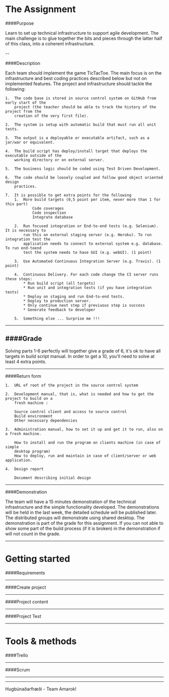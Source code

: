 
The Assignment
===

####Purpose 

Learn to set up technical infrastructure to support agile development. The main challenge is
to glue together the bits and pieces through the latter half of this class, into a coherent
infrastructure.

--

####Description

Each team should implement the game TicTacToe. The main focus is on the infrastructure
and best coding practices described below but not on implemented features.
The project and infrastructure should tackle the following:

    1.  The code base is stored in source control system on GitHub from early start of the
        project (the teacher should be able to track the history of the project from the
        creation of the very first file).

    2.  The system is setup with automatic build that must run all unit tests.

    3.  The output is a deployable or executable artifact, such as a jar/war or equivalent. 

    4.  The build script has deploy/install target that deploys the executable outside of the
        working directory or on external server.

    5.  The business logic should be coded using Test Driven Development.

    6.  The code should be loosely coupled and follow good object oriented design
        practices.
        
    7.  It is possible to get extra points for the following
        1.  More build targets (0,5 point per item, never more than 1 for this part)
                Code coverages
                Code inspection
                Integrate database
            
        2.  Run focused integration or End-to-end tests (e.g. Selenium). It is necessary to
            run this on external staging server (e.g. Heroku). To run integration test the
            application needs to connect to external system e.g. database. To run end-toend
            test the system needs to have GUI (e.g. webUI). (1 point)

        3.  Use Automated Continuous Integration Server (e.g. Travis). (1 point)
    
        4.  Continuous Delivery. For each code change the CI server runs these steps:
            * Run build script (all targets)
            * Run unit and integration tests (if you have integration tests)
            * Deploy on staging and run End-to-end tests.
            * Deploy to production server.
            * Only continue next step if previuous step is success
            * Generate feedback to developer
    
        5.  Something else ... Surprise me !!!
    
---

####Grade
---
Solving parts 1-6 perfectly will together give a grade of 6, it's ok to have all targets in 
build script manual. In order to get a 10, you'll need to solve at least 4 extra points.

---

####Return form

    
    1.  URL of root of the project in the source control system
  
    2.  Development manual, that is, what is needed and how to get the project to build on a
        fresh machine :
        
        Source control client and access to source control
        Build environment
        Other necessary dependencies
    
    3.  Administration manual, how to set it up and get it to run, also on a fresh machine.
        
        How to install and run the program on clients machine (in case of simple 
        desktop program)
        How to deploy, run and maintain in case of client/server or web application.
    
    4.  Design report
    
        Document describing initial design

---

####Demonstration

The team will have a 15 minutes demonstration of the technical infrastructure and the simple
functionality developed. The demonstrations will be held in the last week, the detailed
schedule will be published later. The distributed groups will demonstrate using shared
desktop. The demonstration is part of the grade for this assignment. If you can not able to
show some part of the build process (if it is broken) in the demonstration if will not
count in the grade.

---

Getting started
===

####Requirements

---

####Create project

---

####Project content

---


####Project Test

---


Tools & methods
===

####Trello

---

####Scrum

---

---

Hugbúnaðarfræði - Team Amarok!
